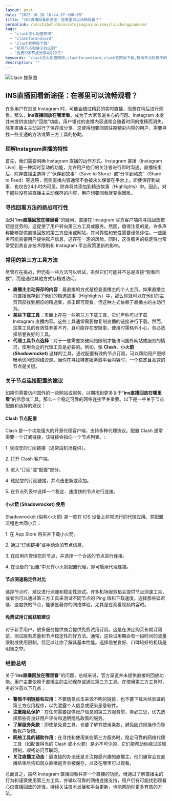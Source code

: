 ```yaml
---
layout: post
date: "2025-10-16 10:44:37 +08:00"
title: "INS直播回看新途径：在哪里可以流畅观看？"
permalink: /inszhibohuikanxintujingzainalikeyiliuchangguankan/
tags:
  - "clash怎么配置网络"
  - "clashforandiord"
  - "clash官网版下载"
  - "机场节点和梯子的区别"
  - "免费SSR节点分享4月22日"
keywords: "clash怎么配置网络,clashforandiord,clash官网版下载,机场节点和梯子的区别,免费SSR节点分享4月22日"
description: ""
---
```


![Clash 推荐图](https://clashjd.github.io/assets/img/一元机场订阅.png)

## INS直播回看新途径：在哪里可以流畅观看？


<p>许多用户在浏览 Instagram 时，可能会错过精彩的实时直播，而想在稍后进行观看。那么，<strong>ins直播回放在哪里看</strong>，成为了大家普遍关心的问题。Instagram 本身并未提供直接的“回放”功能，用户错过的直播内容通常会随着时间的推移而消失，除非直播主主动进行了保存或分享。这使得想要回顾往期精彩内容的用户，需要寻找一些变通的方法或第三方工具的协助。</p>

<h3>理解Instagram直播的特性</h3>

<p>首先，我们需要明确 Instagram 直播的运作方式。Instagram 直播（Instagram Live）是一种实时互动的功能，允许用户他们的关注者进行即时沟通。直播结束后，除非直播主选择了“保存到故事”（Save to Story）或“分享到动态”（Share to Feed）等选项，否则直播内容通常不会被永久保留在平台上。即使保存到故事，也仅在24小时内可见，除非将其添加到精选故事（Highlights）中。因此，对于那些没有被直播主主动保存的内容，用户想要回看就变得困难。</p>

<h3>寻找回看方法的挑战可行性</h3>

<p>面对“<strong>ins直播回放在哪里看</strong>”的疑问，直接在 Instagram 官方客户端内寻找回放按钮是徒劳的。这促使了用户转向第三方工具或服务。然而，值得注意的是，许多声称能够提供直播回放的第三方应用或网站，其可靠性和安性需要谨慎评估。一些服务可能需要用户提供账户信息，这存在一定的风险。同时，这类服务的稳定性也常常受到其自身技术限制和 Instagram 平台政策更新的影响。</p>

<h3>常用的第三方工具方法</h3>

<p>尽管存在挑战，但仍有一些方法可以尝试，虽然它们可能并不总是直接“观看回放”，而是通过其他方式存档或访问。</p>

<ul>
    <li><strong>直播主主动保存的内容</strong>：最直接的方式是检查直播主的个人主页。如果直播主将直播保存到了他们的精选故事（Highlights）中，那么你就可以在他们的主页顶部找到相应的精选集，点击即可观看。但这种方式依赖于直播主的主动行为。</li>
    <li><strong>某些下载工具</strong>：市面上存在一些第三方下载工具，它们声称可以下载 Instagram 直播内容。这些工具通常需要你复制直播的链接进行下载。然而，这类工具的有效性参差不齐，且可能存在安隐患，使用时需格外小心，务必选择信誉良好的工具。</li>
    <li><strong>代理工具节点选择</strong>：对于一些需要突破网络限制才能访问国外网站或服务的情况，使用合适的代理工具是必要的。例如，像 <strong>Clash</strong>、<strong>小火箭 (Shadowrocket)</strong> 这样的工具，通过配置有效的节点订阅，可以帮助用户更顺畅地访问球网络资源。当你在寻找特定服务或平台内容时，一个稳定且高速的节点是关键。</li>
</ul>

<h3>关于节点连接配置的建议</h3>

<p>如果你需要访问国外的一些网站或服务，以期找到更多关于“<strong>ins直播回放在哪里看</strong>”的信息或工具，那么一个稳定可靠的网络连接至关重要。以下是一些关于节点配置和选择的建议：</p>

<h4>Clash 节点配置</h4>
<p>Clash 是一个功能强大的开源代理客户端，支持多种代理协议。配置 Clash 通常需要一个订阅链接，该链接会指向一个节点列表。:</p>
<p>1.  获取您的订阅链接（通常由机场提供）。</p>
<p>2.  打开 Clash 客户端。</p>
<p>3.  进入“订阅”或“配置”部分。</p>
<p>4.  粘贴您的订阅链接，并点击更新或添加。</p>
<p>5.  在节点列表中选择一个稳定、速度快的节点进行连接。</p>

<h4>小火箭 (Shadowrocket) 使用</h4>
<p>Shadowrocket (俗称小火箭) 是一款在 iOS 设备上非常流行的代理应用。其配置流程也大同小异：</p>
<p>1.  在 App Store 购买并下载小火箭。</p>
<p>2.  通过“订阅链接”或手动添加节点信息。</p>
<p>3.  在应用内管理您的节点，并选择一个合适的节点进行连接。</p>
<p>4.  在设备的“设置”中允许小火箭配置代理，即可启用代理连接。</p>

<h4>节点测速稳定性对比</h4>
<p>选择节点时，建议进行测速和稳定性测试。许多机场服务都会提供节点测速工具，或者你可以通过第三方工具来测试不同节点的 Ping 值和下载速度。选择那些延迟低、速度快的节点，能够显著你的网络体验，尤其是在观看视频内容时。</p>

<h4>免费试用订阅获取建议</h4>
<p>对于新手用户，很多服务提供商会提供免费试用订阅。这是在决定购买长期订阅前，测试服务质量和节点稳定性的好方法。通常，这些试用期会有一段时间的流量限制或使用限制，但足以让你了解其基本性能。选择信誉良好、口碑较好的机场是明智之举。</p>

<h3>经验总结</h3>

<p>关于“<strong>ins直播回放在哪里看</strong>”的问题，总结来说，官方渠道并未提供直接的回放功能。用户主要依赖于直播主的主动保存或通过第三方工具。在使用第三方工具时，务必注意以下几点：</p>
<ul>
    <li><strong>警惕不明链接和应用</strong>：不要随意点击来源不明的链接，也不要下载未经验证的第三方应用程序，以免泄露个人信息或感染恶意软件。</li>
    <li><strong>注重隐私保护</strong>：在任何需要提供账户信息的第三方服务前，务必三思，优先选择那些有良好用户评价和透明隐私政策的服务。</li>
    <li><strong>了解服务条款</strong>：即使是免费工具，也要了解其使用条款，避免因违规操作而导致账户受限。</li>
    <li><strong>网络工具的辅助作用</strong>：在寻找和使用某些第三方服务时，稳定可靠的网络代理工具（如配置得当的 Clash 或小火箭）是必不可少的，它们能帮助你绕过区域限制，顺畅访问互联网。</li>
    <li><strong>关注直播主动态</strong>：最直接的办法还是关注你感兴趣的直播主，他们通常会在直播结束后告知观众直播是否会被保存，以及在哪里可以观看。</li>
</ul>

<p>总而言之，虽然 Instagram 直播回看并非一个直接的功能，但通过了解直播主的行为和谨慎使用第三方工具，并辅以可靠的网络连接支持，用户仍有可能找到观看心仪直播回放的途径。持续关注技术发展和平台更新，也能帮助你更多有效的方法。</p>